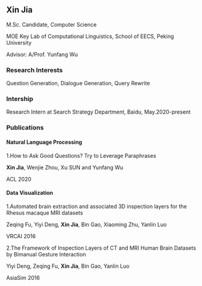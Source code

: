 ## Xin Jia

M.Sc. Candidate, Computer Science

MOE Key Lab of Computational Linguistics, School of EECS, Peking University

Advisor: A/Prof. Yunfang Wu


### Research Interests
Question Generation, Dialogue Generation, Query Rewrite

### Intership
Research Intern at Search Strategy Department, Baidu, May.2020-present

### Publications
#### Natural Language Processing
1.How to Ask Good Questions? Try to Leverage Paraphrases

**Xin Jia**, Wenjie Zhou, Xu SUN and Yunfang Wu

ACL 2020  


#### Data Visualization

1.Automated brain extraction and associated 3D inspection layers for the Rhesus macaque
MRI datasets

Zeqing Fu, Yiyi Deng, **Xin Jia**, Bin Gao, Xiaoming Zhu, Yanlin Luo

VRCAI 2016  


2.The Framework of Inspection Layers of CT and MRI Human Brain Datasets by Bimanual Gesture Interaction

Yiyi Deng, Zeqing Fu, **Xin Jia**, Bin Gao, Yanlin Luo

AsiaSim 2016  


